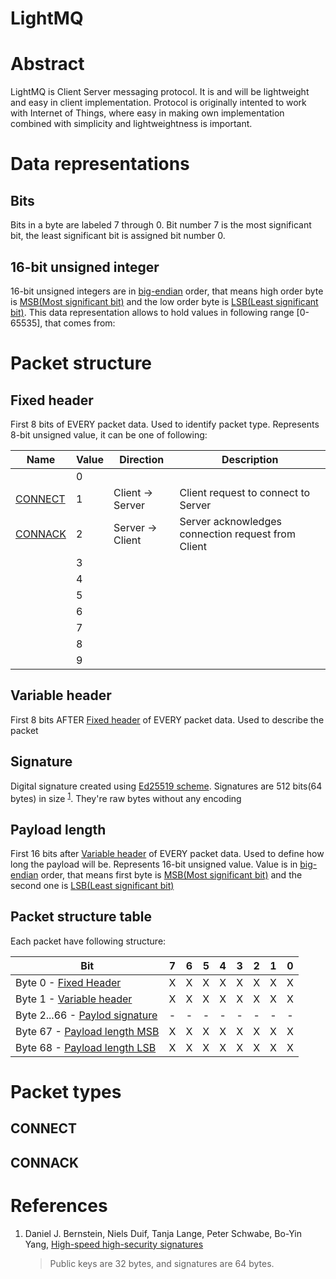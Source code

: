 # LightMQ

# Abstract
LightMQ is Client Server messaging protocol. It is and will be lightweight and easy in client implementation. Protocol is originally intented to work with Internet of Things, where easy in making own implementation combined with simplicity and lightweightness is important.


# Data representations
## Bits
Bits in a byte are labeled 7 through 0. Bit number 7 is the most significant bit, the least significant bit is assigned bit number 0.

## 16-bit unsigned integer
16-bit unsigned integers are in [big-endian](https://en.wikipedia.org/wiki/Endiannes) order, that means high order byte is [MSB(Most significant bit)](https://en.wikipedia.org/wiki/Bit_numbering#Most_significant_bit) and the low order byte is [LSB(Least significant bit)](https://en.wikipedia.org/wiki/Bit_numbering#Least_significant_bit). This data representation allows to hold values in following range [0-65535], that comes from:

# Packet structure
## Fixed header

First 8 bits of EVERY packet data. Used to identify packet type. Represents 8-bit unsigned value, it can be one of following:

| Name                | Value | Direction        | Description                                        |
| ------------------- | ----- | ---------------- | -------------------------------------------------- |
|                     | 0     |                  |                                                    |
| [CONNECT](#connect) | 1     | Client -> Server | Client request to connect to Server                |
| [CONNACK](#connack) | 2     | Server -> Client | Server acknowledges connection request from Client |
|                     | 3     |                  |                                                    |
|                     | 4     |                  |                                                    |
|                     | 5     |                  |                                                    |
|                     | 6     |                  |                                                    |
|                     | 7     |                  |                                                    |
|                     | 8     |                  |                                                    |
|                     | 9     |                  |                                                    |

## Variable header

First 8 bits AFTER [Fixed header](#fixed-header) of EVERY packet data. Used to describe the packet

## Signature
Digital signature created using [Ed25519 scheme](https://en.wikipedia.org/wiki/EdDSA). Signatures are 512 bits(64 bytes) in size <sup>[1](#references)</sup>. They're raw bytes without any encoding


## Payload length

First 16 bits after [Variable header](#variable-header) of EVERY packet data. Used to define how long the payload will be. Represents 16-bit unsigned value. Value is in [big-endian](https://en.wikipedia.org/wiki/Endianness) order, that means first byte is [MSB(Most significant bit)](https://en.wikipedia.org/wiki/Bit_numbering#Most_significant_bit) and the second one is [LSB(Least significant bit)](https://en.wikipedia.org/wiki/Bit_numbering#Least_significant_bit)

## Packet structure table

Each packet have following structure:

| Bit                                                |   7   |   6   |   5   |   4   |   3   |   2   |   1   |   0   |
| -------------------------------------------------- | :---: | :---: | :---: | :---: | :---: | :---: | :---: | :---: |
| Byte 0 - [Fixed Header](#fixed-header)             |   X   |   X   |   X   |   X   |   X   |   X   |   X   |   X   |
| Byte 1 - [Variable header](#variable-header)       |   X   |   X   |   X   |   X   |   X   |   X   |   X   |   X   |
| Byte 2...66 - [Paylod signature](#variable-header) |   -   |   -   |   -   |   -   |   -   |   -   |   -   |   -   |
| Byte 67 - [Payload length MSB](#variable-header)   |   X   |   X   |   X   |   X   |   X   |   X   |   X   |   X   |
| Byte 68 - [Payload length LSB](#variable-header)   |   X   |   X   |   X   |   X   |   X   |   X   |   X   |   X   |



# Packet types

## CONNECT



## CONNACK


# References

1. Daniel J. Bernstein, Niels Duif, Tanja Lange, Peter Schwabe, Bo-Yin Yang, [High-speed high-security signatures](https://ed25519.cr.yp.to/ed25519-20110926.pdf) 
    > Public keys are 32 bytes, and signatures are 64 bytes.
